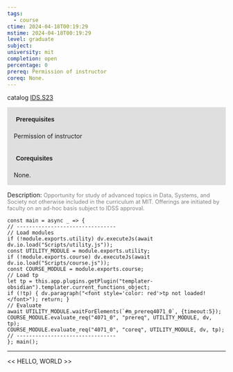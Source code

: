```yaml
---
tags:
  - course
ctime: 2024-04-18T00:19:29
mstime: 2024-04-18T00:19:29
level: graduate
subject: 
university: mit
completion: open
percentage: 0
prereq: Permission of instructor
coreq: None.
---
```


catalog [IDS.S23](http://student.mit.edu/catalog/mIDSa.html#IDS.S23)

<span style="display: block; padding: 15px; background-color: rgb(100, 100, 100, 0.2);"><font id="m_prereq4071_0" style="display: block; font-family: Arial, sans-serif; font-weight: bold; padding: 5px">Prerequisites</font><br><span id="prereq4071_0">Permission of instructor</span></span>
<span style="display: block; padding: 15px; background-color: rgb(100, 100, 100, 0.2);"><font id="m_coreq4071_0" style="display: block; font-family: Arial, sans-serif; font-weight: bold; padding: 5px">Corequisites</font><br><span id="coreq4071_0">None.</span></span>

<font style="">Description:</font>
<font style="color: grey; font-size: 0.8rem;">Opportunity for study of advanced topics in Data, Systems, and Society not otherwise included in the curriculum at MIT. Offerings are initiated by faculty on an ad-hoc basis subject to IDSS approval.</font>

```dataviewjs
const main = async _ => {
// --------------------------------
// Load modules
if (!module.exports.utility) dv.executeJs(await dv.io.load("Scripts/utility.js"));
const UTILITY_MODULE = module.exports.utility;
if (!module.exports.course) dv.executeJs(await dv.io.load("Scripts/course.js"));
const COURSE_MODULE = module.exports.course;
// Load tp
let tp = this.app.plugins.getPlugin("templater-obsidian").templater.current_functions_object;
if (!tp) { dv.paragraph("<font style='color: red'>tp not loaded!</font>"); return; }
// Evaluate
await UTILITY_MODULE.waitForElements(`#m_prereq4071_0`, {timeout:5});
COURSE_MODULE.evaluate_req("4071_0", "prereq", UTILITY_MODULE, dv, tp);
COURSE_MODULE.evaluate_req("4071_0", "coreq", UTILITY_MODULE, dv, tp);
// --------------------------------
}; main();
```

---

<< HELLO, WORLD >>
